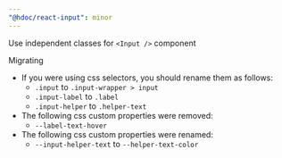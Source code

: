 ```yaml
---
"@hdoc/react-input": minor
---
```


Use independent classes for `<Input />` component

Migrating

- If you were using css selectors, you should rename them as follows:
  - `.input` to `.input-wrapper > input`
  - `.input-label` to `.label`
  - `.input-helper` to `.helper-text`
- The following css custom properties were removed:
  - `--label-text-hover`
- The following css custom properties were renamed:
  - `--input-helper-text` to `--helper-text-color`
